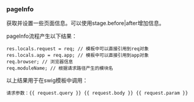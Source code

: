### pageInfo

获取并设置一些页面信息。可以使用stage.before|after增加信息。

pageInfo流程产生以下结果：

```
res.locals.request = req; // 模板中可以直接引用到req对象
res.locals.app = req.app; // 模板中可以直接引用到app对象
req.browser; // 浏览器信息
req.moduleName; // 根据请求路径产生的模块名
```

以上结果用于在swig模板中调用：
```
请求参数：{{ request.query }} {{ request.body }} {{ request.param }}
```

